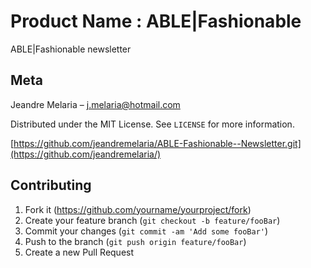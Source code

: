 # Product Name : ABLE|Fashionable 
ABLE|Fashionable newsletter

## Meta
Jeandre Melaria – j.melaria@hotmail.com

Distributed under the MIT License. See ``LICENSE`` for more information.

[https://github.com/jeandremelaria/ABLE-Fashionable--Newsletter.git](https://github.com/jeandremelaria/)

## Contributing

1. Fork it (<https://github.com/yourname/yourproject/fork>)
2. Create your feature branch (`git checkout -b feature/fooBar`)
3. Commit your changes (`git commit -am 'Add some fooBar'`)
4. Push to the branch (`git push origin feature/fooBar`)
5. Create a new Pull Request